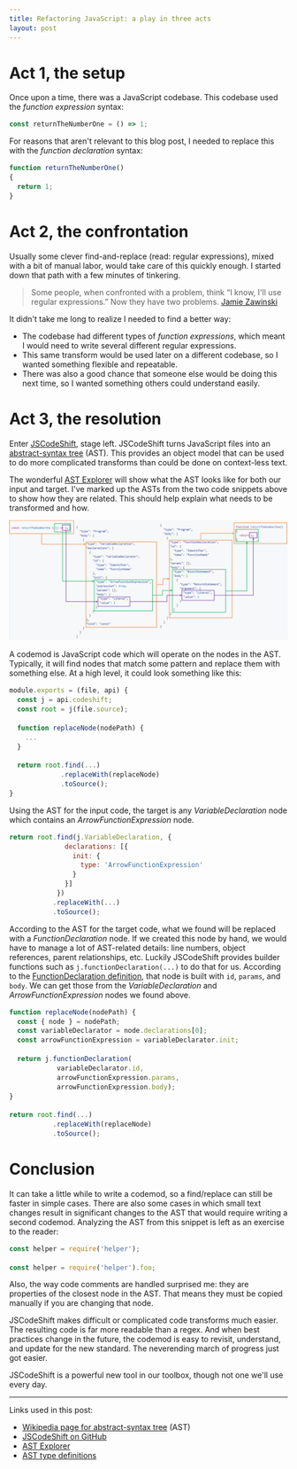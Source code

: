 ```yaml
---
title: Refactoring JavaScript: a play in three acts
layout: post
---
```


# Act 1, the setup

Once upon a time, there was a JavaScript codebase. This codebase used the *function expression* syntax:

```javascript
const returnTheNumberOne = () => 1;
```

For reasons that aren't relevant to this blog post, I needed to replace this with the *function declaration* syntax:

```javascript
function returnTheNumberOne()
{
  return 1;
}
```

# Act 2, the confrontation

Usually some clever find-and-replace (read: regular expressions), mixed with a bit of manual labor, would take care of this quickly enough. I started down that path with a few minutes of tinkering.

> Some people, when confronted with a problem, think “I know, I'll use regular expressions.”  Now they have two problems.
> [Jamie Zawinski](http://regex.info/blog/2006-09-15/247)

It didn't take me long to realize I needed to find a better way:
* The codebase had different types of *function expressions*, which meant I would need to write several different regular expressions.
* This same transform would be used later on a different codebase, so I wanted something flexible and repeatable.
* There was also a good chance that someone else would be doing this next time, so I wanted something others could understand easily.

# Act 3, the resolution

Enter [JSCodeShift](https://github.com/facebook/jscodeshift), stage left. JSCodeShift turns JavaScript files into an [abstract-syntax tree](https://en.wikipedia.org/wiki/Abstract_syntax_tree) (AST). This provides an object model that can be used to do more complicated transforms than could be done on context-less text.

The wonderful [AST Explorer](http://astexplorer.net/) will show what the AST looks like for both our input and target. I've marked up the ASTs from the two code snippets above to show how they are related. This should help explain what needs to be transformed and how.

![](/images/AST_to_code_mapping.png)

A codemod is JavaScript code which will operate on the nodes in the AST. Typically, it will find nodes that match some pattern and replace them with something else. At a high level, it could look something like this:

```javascript
module.exports = (file, api) {
  const j = api.codeshift;
  const root = j(file.source);

  function replaceNode(nodePath) {
    ...
  }

  return root.find(...)
             .replaceWith(replaceNode)
             .toSource();
}
```

Using the AST for the input code, the target is any *VariableDeclaration* node which contains an *ArrowFunctionExpression* node.

```javascript
return root.find(j.VariableDeclaration, {
              declarations: [{
                init: {
                  type: 'ArrowFunctionExpression'
                }
              }]
            })
           .replaceWith(...)
           .toSource();
```

According to the AST for the target code, what we found will be replaced with a *FunctionDeclaration* node. If we created this node by hand, we would have to manage a lot of AST-related details: line numbers, object references, parent relationships, etc. Luckily JSCodeShift provides builder functions such as `j.functionDeclaration(...)` to do that for us. According to the [FunctionDeclaration definition](https://github.com/benjamn/ast-types/blob/master/def/core.js#L174-L177), that node is built with `id`, `params`, and `body`. We can get those from the *VariableDeclaration* and *ArrowFunctionExpression* nodes we found above.

```javascript
function replaceNode(nodePath) {
  const { node } = nodePath;
  const variableDeclarator = node.declarations[0];
  const arrowFunctionExpression = variableDeclarator.init;

  return j.functionDeclaration(
            variableDeclarator.id,
            arrowFunctionExpression.params,
            arrowFunctionExpression.body);
}

return root.find(...)
           .replaceWith(replaceNode)
           .toSource();
```

# Conclusion

It can take a little while to write a codemod, so a find/replace can still be faster in simple cases. There are also some cases in which small text changes result in significant changes to the AST that would require writing a second codemod. Analyzing the AST from this snippet is left as an exercise to the reader:

```javascript
const helper = require('helper');

const helper = require('helper').foo;
```

Also, the way code comments are handled surprised me: they are properties of the closest node in the AST. That means they must be copied manually if you are changing that node.

JSCodeShift makes difficult or complicated code transforms much easier. The resulting code is far more readable than a regex. And when best practices change in the future, the codemod is easy to revisit, understand, and update for the new standard. The neverending march of progress just got easier.

JSCodeShift is a powerful new tool in our toolbox, though not one we'll use every day.

-----

Links used in this post:
* [Wikipedia page for abstract-syntax tree](https://en.wikipedia.org/wiki/Abstract_syntax_tree) (AST)
* [JSCodeShift on GitHub](https://github.com/facebook/jscodeshift)
* [AST Explorer](http://astexplorer.net/)
* [AST type definitions](https://github.com/benjamn/ast-types/tree/master/def)
